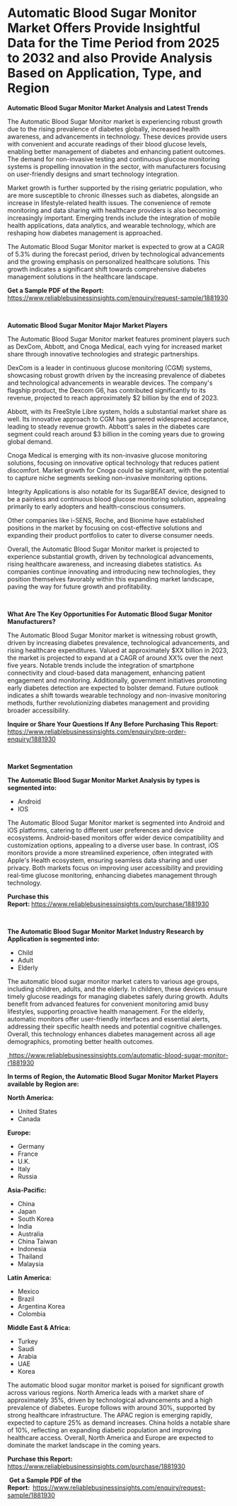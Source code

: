 <p><h1>Automatic Blood Sugar Monitor Market Offers Provide Insightful Data for the Time Period from 2025 to 2032 and also Provide Analysis Based on Application, Type, and Region</h1></p><p><strong>Automatic Blood Sugar Monitor Market Analysis and Latest Trends</strong></p>
<p><p>The Automatic Blood Sugar Monitor market is experiencing robust growth due to the rising prevalence of diabetes globally, increased health awareness, and advancements in technology. These devices provide users with convenient and accurate readings of their blood glucose levels, enabling better management of diabetes and enhancing patient outcomes. The demand for non-invasive testing and continuous glucose monitoring systems is propelling innovation in the sector, with manufacturers focusing on user-friendly designs and smart technology integration.</p><p>Market growth is further supported by the rising geriatric population, who are more susceptible to chronic illnesses such as diabetes, alongside an increase in lifestyle-related health issues. The convenience of remote monitoring and data sharing with healthcare providers is also becoming increasingly important. Emerging trends include the integration of mobile health applications, data analytics, and wearable technology, which are reshaping how diabetes management is approached. </p><p>The Automatic Blood Sugar Monitor market is expected to grow at a CAGR of 5.3% during the forecast period, driven by technological advancements and the growing emphasis on personalized healthcare solutions. This growth indicates a significant shift towards comprehensive diabetes management solutions in the healthcare landscape.</p></p>
<p><strong>Get a Sample PDF of the Report:&nbsp;</strong> <a href="https://www.reliablebusinessinsights.com/enquiry/request-sample/1881930?utm_campaign=96&utm_medium=2&utm_source=Github&utm_content=ia&utm_term=13042025&utm_id=automatic-blood-sugar-monitor">https://www.reliablebusinessinsights.com/enquiry/request-sample/1881930</a></p>
<p>&nbsp;</p>
<p><strong>Automatic Blood Sugar Monitor Major Market Players</strong></p>
<p><p>The Automatic Blood Sugar Monitor market features prominent players such as DexCom, Abbott, and Cnoga Medical, each vying for increased market share through innovative technologies and strategic partnerships. </p><p>DexCom is a leader in continuous glucose monitoring (CGM) systems, showcasing robust growth driven by the increasing prevalence of diabetes and technological advancements in wearable devices. The company's flagship product, the Dexcom G6, has contributed significantly to its revenue, projected to reach approximately $2 billion by the end of 2023.</p><p>Abbott, with its FreeStyle Libre system, holds a substantial market share as well. Its innovative approach to CGM has garnered widespread acceptance, leading to steady revenue growth. Abbott's sales in the diabetes care segment could reach around $3 billion in the coming years due to growing global demand.</p><p>Cnoga Medical is emerging with its non-invasive glucose monitoring solutions, focusing on innovative optical technology that reduces patient discomfort. Market growth for Cnoga could be significant, with the potential to capture niche segments seeking non-invasive monitoring options.</p><p>Integrity Applications is also notable for its SugarBEAT device, designed to be a painless and continuous blood glucose monitoring solution, appealing primarily to early adopters and health-conscious consumers. </p><p>Other companies like i-SENS, Roche, and Bionime have established positions in the market by focusing on cost-effective solutions and expanding their product portfolios to cater to diverse consumer needs.</p><p>Overall, the Automatic Blood Sugar Monitor market is projected to experience substantial growth, driven by technological advancements, rising healthcare awareness, and increasing diabetes statistics. As companies continue innovating and introducing new technologies, they position themselves favorably within this expanding market landscape, paving the way for future growth and profitability.</p></p>
<p>&nbsp;</p>
<p><strong>What Are The Key Opportunities For Automatic Blood Sugar Monitor Manufacturers?</strong></p>
<p><p>The Automatic Blood Sugar Monitor market is witnessing robust growth, driven by increasing diabetes prevalence, technological advancements, and rising healthcare expenditures. Valued at approximately $XX billion in 2023, the market is projected to expand at a CAGR of around XX% over the next five years. Notable trends include the integration of smartphone connectivity and cloud-based data management, enhancing patient engagement and monitoring. Additionally, government initiatives promoting early diabetes detection are expected to bolster demand. Future outlook indicates a shift towards wearable technology and non-invasive monitoring methods, further revolutionizing diabetes management and providing broader accessibility.</p></p>
<p><strong>Inquire or Share Your Questions If Any Before Purchasing This Report:</strong> <a href="https://www.reliablebusinessinsights.com/enquiry/pre-order-enquiry/1881930?utm_campaign=96&utm_medium=2&utm_source=Github&utm_content=ia&utm_term=13042025&utm_id=automatic-blood-sugar-monitor">https://www.reliablebusinessinsights.com/enquiry/pre-order-enquiry/1881930</a></p>
<p>&nbsp;</p>
<p><strong>Market Segmentation</strong></p>
<p><strong>The Automatic Blood Sugar Monitor Market Analysis by types is segmented into:</strong></p>
<p><ul><li>Android</li><li>IOS</li></ul></p>
<p><p>The Automatic Blood Sugar Monitor market is segmented into Android and iOS platforms, catering to different user preferences and device ecosystems. Android-based monitors offer wider device compatibility and customization options, appealing to a diverse user base. In contrast, iOS monitors provide a more streamlined experience, often integrated with Apple's Health ecosystem, ensuring seamless data sharing and user privacy. Both markets focus on improving user accessibility and providing real-time glucose monitoring, enhancing diabetes management through technology.</p></p>
<p><strong>Purchase this Report:&nbsp;</strong><a href="https://www.reliablebusinessinsights.com/purchase/1881930?utm_campaign=96&utm_medium=2&utm_source=Github&utm_content=ia&utm_term=13042025&utm_id=automatic-blood-sugar-monitor">https://www.reliablebusinessinsights.com/purchase/1881930</a></p>
<p>&nbsp;</p>
<p><strong>The Automatic Blood Sugar Monitor Market Industry Research by Application is segmented into:</strong></p>
<p><ul><li>Child</li><li>Adult</li><li>Elderly</li></ul></p>
<p><p>The automatic blood sugar monitor market caters to various age groups, including children, adults, and the elderly. In children, these devices ensure timely glucose readings for managing diabetes safely during growth. Adults benefit from advanced features for convenient monitoring amid busy lifestyles, supporting proactive health management. For the elderly, automatic monitors offer user-friendly interfaces and essential alerts, addressing their specific health needs and potential cognitive challenges. Overall, this technology enhances diabetes management across all age demographics, promoting better health outcomes.</p></p>
<p><a href="https://www.reliablebusinessinsights.com/automatic-blood-sugar-monitor-r1881930?utm_campaign=96&utm_medium=2&utm_source=Github&utm_content=ia&utm_term=13042025&utm_id=automatic-blood-sugar-monitor">&nbsp;https://www.reliablebusinessinsights.com/automatic-blood-sugar-monitor-r1881930</a></p>
<p><strong>In terms of Region, the Automatic Blood Sugar Monitor Market Players available by Region are:</strong></p>
<p>
    <p> <strong> North America: </strong>
        <ul>
            <li>United States</li>
            <li>Canada</li>
        </ul>
        </p> 
    <p> <strong> Europe: </strong>
        <ul>
            <li>Germany</li>
            <li>France</li>
            <li>U.K.</li>
            <li>Italy</li>
            <li>Russia</li>
        </ul>
        </p> 
    <p> <strong> Asia-Pacific: </strong>
        <ul>
            <li>China</li>
            <li>Japan</li>
            <li>South Korea</li>
            <li>India</li>
            <li>Australia</li>
            <li>China Taiwan</li>
            <li>Indonesia</li>
            <li>Thailand</li>
            <li>Malaysia</li>
        </ul>
        </p> 
    <p> <strong> Latin America: </strong>
        <ul>
            <li>Mexico</li>
            <li>Brazil</li>
            <li>Argentina Korea</li>
            <li>Colombia</li>
        </ul>
        </p> 
    <p> <strong> Middle East & Africa: </strong>
        <ul>
            <li>Turkey</li>
            <li>Saudi</li>
            <li>Arabia</li>
            <li>UAE</li>
            <li>Korea</li>
        </ul>
    </p>
    </p>
<p><p>The automatic blood sugar monitor market is poised for significant growth across various regions. North America leads with a market share of approximately 35%, driven by technological advancements and a high prevalence of diabetes. Europe follows with around 30%, supported by strong healthcare infrastructure. The APAC region is emerging rapidly, expected to capture 25% as demand increases. China holds a notable share of 10%, reflecting an expanding diabetic population and improving healthcare access. Overall, North America and Europe are expected to dominate the market landscape in the coming years.</p></p>
<p><strong>Purchase this Report: </strong><a href="https://www.reliablebusinessinsights.com/purchase/1881930?utm_campaign=96&utm_medium=2&utm_source=Github&utm_content=ia&utm_term=13042025&utm_id=automatic-blood-sugar-monitor">https://www.reliablebusinessinsights.com/purchase/1881930</a></p>
<p>&nbsp;<strong>Get a Sample PDF of the Report:&nbsp;&nbsp;</strong><a href="https://www.reliablebusinessinsights.com/enquiry/request-sample/1881930?utm_campaign=96&utm_medium=2&utm_source=Github&utm_content=ia&utm_term=13042025&utm_id=automatic-blood-sugar-monitor">https://www.reliablebusinessinsights.com/enquiry/request-sample/1881930</a></p>
<p><strong></strong></p>
<p><p></p><p></p><p></p></p>